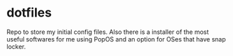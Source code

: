 # dotfiles

Repo to store my initial config files.
Also there is a installer of the most useful softwares for me using PopOS and an option for OSes that have snap locker.
